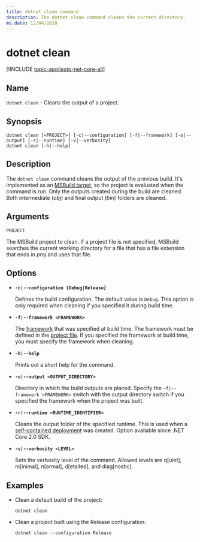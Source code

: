 ```yaml
---
title: dotnet clean command
description: The dotnet clean command cleans the current directory.
ms.date: 12/04/2018
---
```

# dotnet clean

[!INCLUDE [topic-appliesto-net-core-all](../../../includes/topic-appliesto-net-core-all.md)]

## Name

`dotnet clean` - Cleans the output of a project.

## Synopsis

```
dotnet clean [<PROJECT>] [-c|--configuration] [-f|--framework] [-o|--output] [-r|--runtime] [-v|--verbosity]
dotnet clean [-h|--help]
```

## Description

The `dotnet clean` command cleans the output of the previous build. It's implemented as an [MSBuild target](/visualstudio/msbuild/msbuild-targets), so the project is evaluated when the command is run. Only the outputs created during the build are cleaned. Both intermediate (*obj*) and final output (*bin*) folders are cleaned.

## Arguments

`PROJECT`

The MSBuild project to clean. If a project file is not specified, MSBuild searches the current working directory for a file that has a file extension that ends in *proj* and uses that file.

## Options

* **`-c|--configuration {Debug|Release}`**

  Defines the build configuration. The default value is `Debug`. This option is only required when cleaning if you specified it during build time.

* **`-f|--framework <FRAMEWORK>`**

  The [framework](../../standard/frameworks.md) that was specified at build time. The framework must be defined in the [project file](csproj.md). If you specified the framework at build time, you must specify the framework when cleaning.

* **`-h|--help`**

  Prints out a short help for the command.

* **`-o|--output <OUTPUT_DIRECTORY>`**

  Directory in which the build outputs are placed. Specify the `-f|--framework <FRAMEWORK>` switch with the output directory switch if you specified the framework when the project was built.

* **`-r|--runtime <RUNTIME_IDENTIFIER>`**

  Cleans the output folder of the specified runtime. This is used when a [self-contained deployment](../deploying/index.md#self-contained-deployments-scd) was created. Option available since .NET Core 2.0 SDK.

* **`-v|--verbosity <LEVEL>`**

  Sets the verbosity level of the command. Allowed levels are q[uiet], m[inimal], n[ormal], d[etailed], and diag[nostic].

## Examples

* Clean a default build of the project:

  ```console
  dotnet clean
  ```

* Clean a project built using the Release configuration:

  ```console
  dotnet clean --configuration Release
  ```